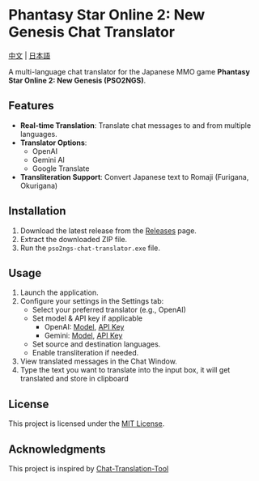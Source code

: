 # Phantasy Star Online 2: New Genesis Chat Translator

[中文](./README-ZH.md) | [日本語](./README-JA.md)

A multi-language chat translator for the Japanese MMO game **Phantasy Star Online 2: New Genesis (PSO2NGS)**.

## Features

- **Real-time Translation**: Translate chat messages to and from multiple languages.
- **Translator Options**:
  - OpenAI
  - Gemini AI
  - Google Translate
- **Transliteration Support**: Convert Japanese text to Romaji (Furigana, Okurigana)

## Installation

1. Download the latest release from the [Releases](https://github.com/lai19190/pso2ngs-chat-translator/releases) page.
2. Extract the downloaded ZIP file.
3. Run the `pso2ngs-chat-translator.exe` file.

## Usage

1. Launch the application.
2. Configure your settings in the Settings tab:
   - Select your preferred translator (e.g., OpenAI)
   - Set model & API key if applicable
     - OpenAI: [Model](https://platform.openai.com/docs/models), [API Key](https://platform.openai.com/api-keys)
     - Gemini: [Model](https://ai.google.dev/gemini-api/docs/models), [API Key](https://ai.google.dev/gemini-api/docs/api-key)
   - Set source and destination languages.
   - Enable transliteration if needed.
3. View translated messages in the Chat Window.
4. Type the text you want to translate into the input box, it will get translated and store in clipboard

## License

This project is licensed under the [MIT License](./LICENSE).

## Acknowledgments

This project is inspired by [Chat-Translation-Tool](https://github.com/BigCuteDonut/Chat-Translation-Tool/)
